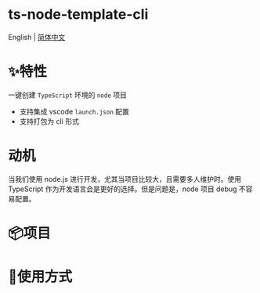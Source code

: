 # ts-node-template-cli

English | [简体中文](./README-zh_CN.md)

# ✨特性
一键创建 `TypeScript` 环境的 `node` 项目
- 支持集成 vscode `launch.json` 配置
- 支持打包为 cli 形式

# 动机

当我们使用 node.js 进行开发，尤其当项目比较大，且需要多人维护时。使用 TypeScript 作为开发语言会是更好的选择。但是问题是，node 项目 debug 不容易配置。


# 📦项目

# 🔨使用方式
